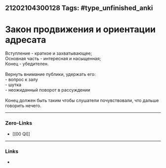 21202104300128
Tags: #type_unfinished_anki
---
# Закон продвижения и ориентации адресата

Вступление - краткое и захватывающее;<br>Основная часть - интересная и насыщенная;<br>Конец - убедителен.<br><br>Вернуть внимание публики, удержать его: <br>  - вопрос к залу<br>  -  шутка<br>  - неожиданный поворот в рассуждении<br><br>Конец должен быть таким чтобы слушатели почувствовали, что дальше говорить нечего.

---
### Zero-Links
- [[00 QI]]
---
### Links
-